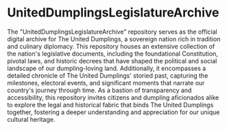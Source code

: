 # UnitedDumplingsLegislatureArchive
The "UnitedDumplingsLegislatureArchive" repository serves as the official digital archive for The United Dumplings, a sovereign nation rich in tradition and culinary diplomacy. This repository houses an extensive collection of the nation's legislative documents, including the foundational Constitution, pivotal laws, and historic decrees that have shaped the political and social landscape of our dumpling-loving land. Additionally, it encompasses a detailed chronicle of The United Dumplings' storied past, capturing the milestones, electoral events, and significant moments that narrate our country's journey through time. As a bastion of transparency and accessibility, this repository invites citizens and dumpling aficionados alike to explore the legal and historical fabric that binds The United Dumplings together, fostering a deeper understanding and appreciation for our unique cultural heritage.